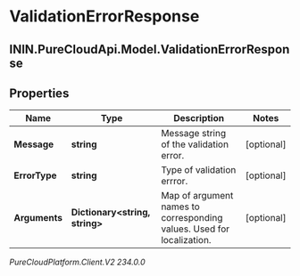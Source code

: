 # ValidationErrorResponse

## ININ.PureCloudApi.Model.ValidationErrorResponse

## Properties

|Name | Type | Description | Notes|
|------------ | ------------- | ------------- | -------------|
| **Message** | **string** | Message string of the validation error. | [optional] |
| **ErrorType** | **string** | Type of validation errror. | [optional] |
| **Arguments** | **Dictionary&lt;string, string&gt;** | Map of argument names to corresponding values. Used for localization. | [optional] |



_PureCloudPlatform.Client.V2 234.0.0_
